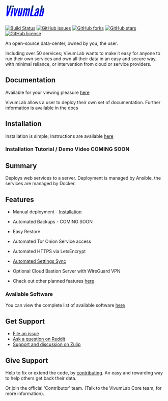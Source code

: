 # ![VivumLab](https://github.com/Vivumlab/VivumLab/raw/master/static/logo125x38.png)

[![Build Status](https://travis-ci.com/VivumLab/VivumLab.svg?branch=master)](https://travis-ci.org/Vivumlab/VivumLab) [![GitHub issues](https://img.shields.io/github/issues/VivumLab/VivumLab)](https://github.com/VivumLab/VivumLab/issues) [![GitHub forks](https://img.shields.io/github/forks/VivumLab/VivumLab)](https://github.com/VivumLab/VivumLab/network) [![GitHub stars](https://img.shields.io/github/stars/VivumLab/VivumLab)](https://github.com/VivumLab/VivumLab/stargazers) [![GitHub license](https://img.shields.io/github/license/VivumLab/VivumLab)](https://github.com/VivumLab/VivumLab/blob/master/LICENSE)

An open-source data-center, owned by you, the user.

Including over 50 services; VivumLab wants to make it easy for anyone to run their own services and own all their data in an easy and secure way, with minimal reliance, or intervention from cloud or service providers.

## Documentation
Available for your viewing pleasure [here](https://docs.vivumlab.com/)

VivumLab allows a user to deploy their own set of documentation. Further information is available in the docs

## Installation
Installation is simple; Instructions are available [here](core/installation.md)

### Installation Tutorial / Demo Video COMING SOON

## Summary

Deploys web services to a server. Deployment is managed by Ansible, the services are managed by Docker.

## Features

- Manual deployment - [Installation](core/installation.md#manual-set-up)
- Automated Backups - COMING SOON
- Easy Restore
- Automated Tor Onion Service access
- Automated HTTPS via LetsEncrypt
- [Automated Settings Sync](core/installation.md#syncing-settings-via-git)
- Optional Cloud Bastion Server with WireGuard VPN

- Check out other planned features [here](https://github.com/Vivumlab/VivumLab/labels/enhancement)

### Available Software

You can view the complete list of available software [here](#available-software)

## Get Support

- [File an issue](https://github.com/Vivumlab/VivumLab/issues/new)
- [Ask a question on Reddit](https://www.reddit.com/r/VivumLab/)
- [Support and discussion on Zulip](https://vivumlab.zulipchat.com/)

## Give Support

Help to fix or extend the code, by [contributing](CONTRIBUTING.md). An easy and rewarding way to help others get back their data.

Or join the official 'Contributor' team. (Talk to the VivumLab Core team, for more information).
